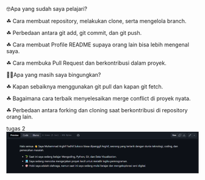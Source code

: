 🤓Apa yang sudah saya pelajari?

☘ Cara membuat repository, melakukan clone, serta mengelola branch.

☘ Perbedaan antara git add, git commit, dan git push.

☘ Cara membuat Profile README supaya orang lain bisa lebih mengenal saya.

☘ Cara membuka Pull Request dan berkontribusi dalam proyek.

😵‍💫Apa yang masih saya bingungkan?

☘ Kapan sebaiknya menggunakan git pull dan kapan git fetch.

☘ Bagaimana cara terbaik menyelesaikan merge conflict di proyek nyata.

☘ Perbedaan antara forking dan cloning saat berkontribusi di repository orang lain.

tugas 2
![image alt](https://github.com/arghif/Metkom2025/blob/cb765efa6d89d9fb229d504138932551572fe220/Screenshot%202025-09-22%20222905.png)
